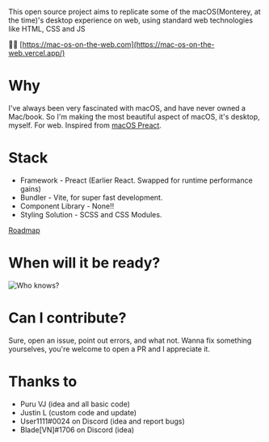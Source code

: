 This open source project aims to replicate some of the macOS(Monterey, at the time)'s desktop experience on web, using standard web technologies like HTML, CSS and JS

🔗🔗 [https://mac-os-on-the-web.com](https://mac-os-on-the-web.vercel.app/)

# Why

I've always been very fascinated with macOS, and have never owned a Mac/book. So I'm making the most beautiful aspect of macOS, it's desktop, myself. For web. Inspired from [macOS Preact](https://github.com/PuruVJ/macos-preact).

# Stack

- Framework - Preact (Earlier React. Swapped for runtime performance gains)
- Bundler - Vite, for super fast development.
- Component Library - None!!
- Styling Solution - SCSS and CSS Modules.

[Roadmap](https://www.notion.so/MacOS-Web-Roadmap-274d703460564ea3bb5493b39bf8f886)

# When will it be ready?

![Who knows?](https://i.imgur.com/6xfbPzs.gif)

# Can I contribute?

Sure, open an issue, point out errors, and what not. Wanna fix something yourselves, you're welcome to open a PR and I appreciate it.

# Thanks to

- Puru VJ (idea and all basic code)
- Justin L (custom code and update)
- User1111#0024 on Discord (idea and report bugs)
- Blade[VN]#1706 on Discord (idea)
